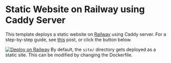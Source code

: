 # Static Website on Railway using Caddy Server
This template deploys a static website on [Railway](https://railway.app/?referralCode=alphasec) using Caddy server. For a step-by-step guide, see [this](https://alphasec.io/how-to-deploy-a-static-website-with-caddy-on-railway/) post, or click the button below.

[![Deploy on Railway](https://railway.app/button.svg)](https://railway.app/new/template/TETV8z?referralCode=Qh_-oD)
By default, the `site/` directory gets deployed as a static site. This can be modified by changing the Dockerfile.
